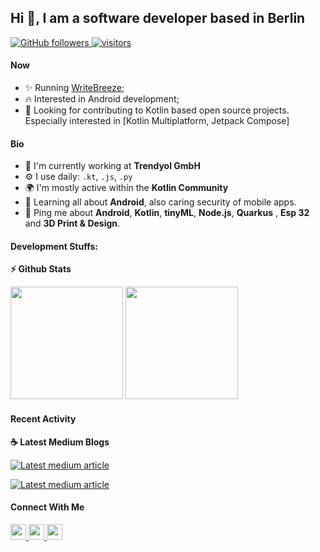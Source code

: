 ## Hi 👋, I am a software developer based in Berlin

<p align="left">
  <a href="https://github.com/mbakgun?tab=followers">
    <img alt="GitHub followers" src="https://img.shields.io/github/followers/mbakgun?color=green&logo=github">
  </a>
  <a href="https://github.com/mbakgun/">
    <img src="https://komarev.com/ghpvc/?username=mbakgun" alt="visitors" />
  </a>
</p>

#### Now

- ✨ Running [WriteBreeze](https://www.writebreeze.com);
- :fire: Interested in Android development;
- :calendar: Looking for contributing to Kotlin based open source projects. Especially interested in [Kotlin Multiplatform, Jetpack Compose]

#### Bio

- 🏢 I'm currently working at **Trendyol GmbH**
- ⚙️ I use daily: `.kt`, `.js`, `.py` 
- 🌍 I'm mostly active within the **Kotlin Community**
- 🌱 Learning all about **Android**, also caring security of mobile apps. 
- 💬 Ping me about **Android**, **Kotlin**, **tinyML**, **Node.js**, **Quarkus** , **Esp 32** and **3D Print & Design**.

#### Development Stuffs:

<b>⚡ Github Stats</b>
<p float="left">
<img height="180em" src="https://github-readme-stats-sigma-five.vercel.app/api?username=mbakgun&show_icons=true&hide_border=true&&count_private=true&include_all_commits=true" /> 
<img height="180em" src="https://github-readme-stats-sigma-five.vercel.app/api/top-langs/?username=mbakgun&show_icons=true&hide_border=true&layout=compact&langs_count=8"/>
</p>

#### Recent Activity

<p><b> &#9749; Latest Medium Blogs</b></p>

<a target="_blank" href="https://github-readme-medium-recent-article.vercel.app/medium/@mbakgun/0"><img src="https://github-readme-medium-recent-article.vercel.app/medium/@mbakgun/0" alt="Latest medium article">

<a target="_blank" href="https://github-readme-medium-recent-article.vercel.app/medium/@mbakgun/1"><img src="https://github-readme-medium-recent-article.vercel.app/medium/@mbakgun/1" alt="Latest medium article"> </a>

#### Connect With Me

<p left="center">
<a href="https://www.linkedin.com/in/mbakgun/">
  <img src="https://img.shields.io/badge/linkedin-%230077B5.svg?&style=for-the-badge&logo=linkedin&logoColor=white" height=25>
</a>
<a href="https://medium.com/@mbakgun">
  <img src="https://img.shields.io/badge/Medium-12100E?style=for-the-badge&logo=medium&logoColor=white" height=25>
</a>
<a href="mailto:burak@mbakgun.com">
  <img src="	https://img.shields.io/badge/Gmail-D14836?style=for-the-badge&logo=gmail&logoColor=white" height=25>
</a>
</p>
